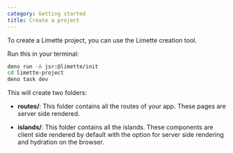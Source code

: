 ```yaml
---
category: Getting started
title: Create a project
---
```


To create a Limette project, you can use the Limette creation tool.

Run this in your terminal:

```bash
deno run -A jsr:@limette/init
cd limette-project
deno task dev
```

This will create two folders:

- **routes/**: This folder contains all the routes of your app. These pages are server side rendered.

- **islands/**: This folder contains all the islands. These components are client side rendered by default with the option for server side rendering and hydration on the browser.

